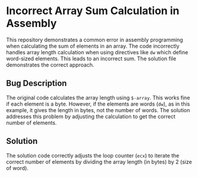 # Incorrect Array Sum Calculation in Assembly

This repository demonstrates a common error in assembly programming when calculating the sum of elements in an array. The code incorrectly handles array length calculation when using directives like `dw` which define word-sized elements. This leads to an incorrect sum.  The solution file demonstrates the correct approach.

## Bug Description

The original code calculates the array length using `$-array`. This works fine if each element is a byte. However, if the elements are words (`dw`), as in this example, it gives the length in bytes, not the number of words.  The solution addresses this problem by adjusting the calculation to get the correct number of elements.

## Solution

The solution code correctly adjusts the loop counter (`ecx`) to iterate the correct number of elements by dividing the array length (in bytes) by 2 (size of word).